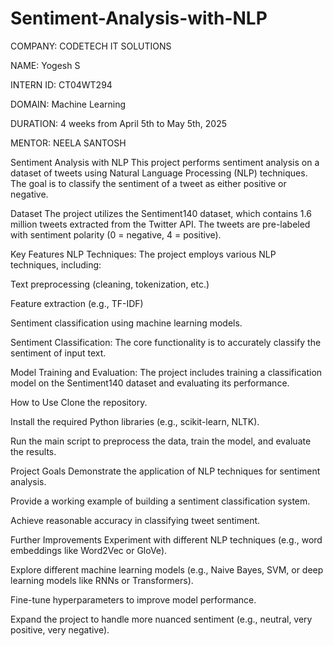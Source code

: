 # Sentiment-Analysis-with-NLP
COMPANY: CODETECH IT SOLUTIONS 

NAME: Yogesh S 

INTERN ID: CT04WT294 

DOMAIN: Machine Learning

DURATION: 4 weeks from April 5th to May 5th, 2025 

MENTOR: NEELA SANTOSH


Sentiment Analysis with NLP
This project performs sentiment analysis on a dataset of tweets using Natural Language Processing (NLP) techniques. The goal is to classify the sentiment of a tweet as either positive or negative.

Dataset
The project utilizes the Sentiment140 dataset, which contains 1.6 million tweets extracted from the Twitter API.  The tweets are pre-labeled with sentiment polarity (0 = negative, 4 = positive).

Key Features
NLP Techniques: The project employs various NLP techniques, including:

Text preprocessing (cleaning, tokenization, etc.)

Feature extraction (e.g., TF-IDF)

Sentiment classification using machine learning models.

Sentiment Classification: The core functionality is to accurately classify the sentiment of input text.

Model Training and Evaluation: The project includes training a classification model on the Sentiment140 dataset and evaluating its performance.

How to Use
Clone the repository.

Install the required Python libraries (e.g., scikit-learn, NLTK).

Run the main script to preprocess the data, train the model, and evaluate the results.

Project Goals
Demonstrate the application of NLP techniques for sentiment analysis.

Provide a working example of building a sentiment classification system.

Achieve reasonable accuracy in classifying tweet sentiment.

Further Improvements
Experiment with different NLP techniques (e.g., word embeddings like Word2Vec or GloVe).

Explore different machine learning models (e.g., Naive Bayes, SVM, or deep learning models like RNNs or Transformers).

Fine-tune hyperparameters to improve model performance.

Expand the project to handle more nuanced sentiment (e.g., neutral, very positive, very negative).
